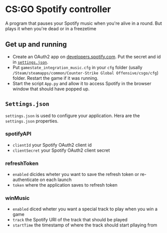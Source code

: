 # CS:GO Spotify controller

A program that pauses your Spotify music when you're alive in a round. But plays it when you're dead or in a freezetime

## Get up and running

- Create an OAuth2 app on [developers.spotify.com](https://developers.spotify.com). Put the secret and id in [`settings.json`](#settingsjson).
- Put `gamestate_integration_music.cfg` in your `cfg` folder (usally `/Steam/steamapps/common/Counter-Strike Global Offensive/csgo/cfg`) folder. Restart the game if it was running.
- Start the script `App.py` and allow it to access Spotify in the browser window that should have popped up.

## `Settings.json`
`settings.json` is used to configure your application. Hera are the `settings.json` properties.

### spotifyAPI

- `clientId` your Spotify OAuth2 client id
- `clientSecret` your Spotify OAuth2 client secret

### refreshToken

- `enabled` dicides wheter you want to save the refresh token or re-authenticate on each launch
- `token` where the application saves to refresh token

### winMusic

- `enabled` diced wheter you want a special track to play when you win a game
- `track` the Spotify URI of the track that should be played
- `startTime` the timestamp of where the track should start pllaying from 
